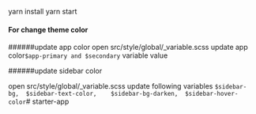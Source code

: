 yarn install
yarn start

#### For change theme color
######update app color 
open src/style/global/_variable.scss
update app color```$app-primary and $secondary``` variable value

######update sidebar color 

 open src/style/global/_variable.scss
 update following variables
``
$sidebar-bg, 
$sidebar-text-color,   
$sidebar-bg-darken, 
$sidebar-hover-color
``# starter-app
